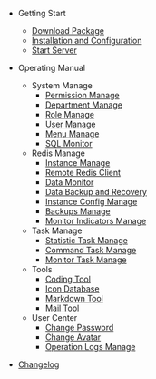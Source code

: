 - Getting Start

  - [Download Package](download.md)
  - [Installation and Configuration](installation.md)
  - [Start Server](start-server.md)

- Operating Manual

  - System Manage
    - [Permission Manage](rights.md)
    - [Department Manage](department.md)
    - [Role Manage](roles.md)
    - [User Manage](users.md)
    - [Menu Manage](menus.md)
    - [SQL Monitor](sqls.md)
  - Redis Manage
    - [Instance Manage](sqls.md)
    - [Remote Redis Client](sqls.md)
    - [Data Monitor](sqls.md)
    - [Data Backup and Recovery](sqls.md)
    - [Instance Config Manage](sqls.md)
    - [Backups Manage](sqls.md)
    - [Monitor Indicators Manage](sqls.md)
  - Task Manage
    - [Statistic Task Manage](sqls.md)
    - [Command Task Manage](sqls.md)
    - [Monitor Task Manage](sqls.md)
  - Tools
    - [Coding Tool](sqls.md)
    - [Icon Database](sqls.md)
    - [Markdown Tool](sqls.md)
    - [Mail Tool](sqls.md)
  - User Center
    - [Change Password](sqls.md)
    - [Change Avatar](sqls.md)
    - [Operation Logs Manage](sqls.md)

- [Changelog](changelog.md)